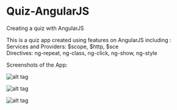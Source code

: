 # Quiz-AngularJS
Creating a quiz with AngularJS

This is a quiz app created using features on AngularJS including :
<br>Services and Providers: $scope, $http, $sce
<br>Directives: ng-repeat, ng-class, ng-click, ng-show, ng-style

Screenshots of the App:

![alt tag](http://github.com/Shanmathi1/Quiz-AngularJS/tree/master/images/1.png)

![alt tag](https://github.com/Shanmathi1/Quiz-AngularJS/tree/master/images/2.png)

![alt tag](https://github.com/Shanmathi1/Quiz-AngularJS/tree/master/images/3.png)
